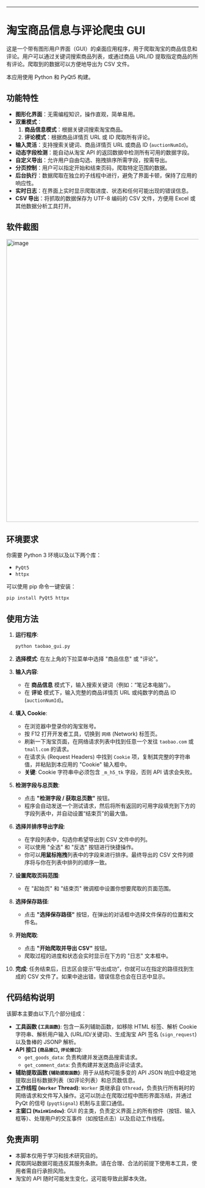 ---

# 淘宝商品信息与评论爬虫 GUI

这是一个带有图形用户界面（GUI）的桌面应用程序，用于爬取淘宝的商品信息和评论。用户可以通过关键词搜索商品列表，或通过商品 URL/ID 提取指定商品的所有评论。爬取到的数据可以方便地导出为 CSV 文件。

本应用使用 Python 和 PyQt5 构建。

## 功能特性

*   **图形化界面**：无需编程知识，操作直观，简单易用。
*   **双重模式**：
    1.  **商品信息模式**：根据关键词搜索淘宝商品。
    2.  **评论模式**：根据商品详情页 URL 或 ID 爬取所有评论。
*   **输入灵活**：支持搜索关键词、商品详情页 URL 或商品 ID (`auctionNumId`)。
*   **动态字段检测**：能自动从淘宝 API 的返回数据中检测所有可用的数据字段。
*   **自定义导出**：允许用户自由勾选、拖拽排序所需字段，按需导出。
*   **分页控制**：用户可以指定开始和结束页码，爬取特定范围的数据。
*   **后台执行**：数据爬取在独立的子线程中进行，避免了界面卡顿，保持了应用的响应性。
*   **实时日志**：在界面上实时显示爬取进度、状态和任何可能出现的错误信息。
*   **CSV 导出**：将抓取的数据保存为 UTF-8 编码的 CSV 文件，方便用 Excel 或其他数据分析工具打开。

## 软件截图

<img width="902" height="739" alt="image" src="https://github.com/user-attachments/assets/4300bba1-29aa-4519-a9df-0af3a4d68953" />



## 环境要求

你需要 Python 3 环境以及以下两个库：

*   `PyQt5`
*   `httpx`

可以使用 pip 命令一键安装：
```bash
pip install PyQt5 httpx
```

## 使用方法

1.  **运行程序**:
    ```bash
    python taobao_gui.py
    ```

2.  **选择模式**: 在左上角的下拉菜单中选择 "商品信息" 或 "评论"。

3.  **输入内容**:
    *   在 **商品信息** 模式下，输入搜索关键词（例如：“笔记本电脑”）。
    *   在 **评论** 模式下，输入完整的商品详情页 URL 或纯数字的商品 ID (`auctionNumId`)。

4.  **填入 Cookie**:
    *   在浏览器中登录你的淘宝账号。
    *   按 F12 打开开发者工具，切换到 `网络` (Network) 标签页。
    *   刷新一下淘宝页面，在网络请求列表中找到任意一个发往 `taobao.com` 或 `tmall.com` 的请求。
    *   在请求头 (Request Headers) 中找到 `Cookie` 项，复制其完整的字符串值，并粘贴到本应用的 "Cookie" 输入框中。
    *   **关键**: Cookie 字符串中必须包含 `_m_h5_tk` 字段，否则 API 请求会失败。

5.  **检测字段与总页数**:
    *   点击 **"检测字段 / 获取总页数"** 按钮。
    *   程序会自动发送一个测试请求，然后将所有返回的可用字段填充到下方的字段列表中，并自动设置“结束页”的最大值。

6.  **选择并排序导出字段**:
    *   在字段列表中，勾选你希望导出到 CSV 文件中的列。
    *   可以使用 "全选" 和 "反选" 按钮进行快捷操作。
    *   你可以**用鼠标拖拽**列表中的字段来进行排序。最终导出的 CSV 文件列顺序将与你在列表中排列的顺序一致。

7.  **设置爬取页码范围**:
    *   在 "起始页" 和 "结束页" 微调框中设置你想要爬取的页面范围。

8.  **选择保存路径**:
    *   点击 **"选择保存路径"** 按钮，在弹出的对话框中选择文件保存的位置和文件名。

9.  **开始爬取**:
    *   点击 **"开始爬取并导出 CSV"** 按钮。
    *   爬取过程的进度和状态会实时显示在下方的 "日志" 文本框中。

10. **完成**: 任务结束后，日志区会提示“导出成功”，你就可以在指定的路径找到生成的 CSV 文件了。如果中途出错，错误信息也会在日志中显示。

## 代码结构说明

该脚本主要由以下几个部分组成：

*   **工具函数 (`工具函数`)**: 包含一系列辅助函数，如移除 HTML 标签、解析 Cookie 字符串、解析用户输入 (URL/ID/关键词)、生成淘宝 API 签名 (`sign_request`) 以及鲁棒的 JSONP 解析。
*   **API 接口 (`商品接口`, `评论接口`)**:
    *   `get_goods_data`: 负责构建并发送商品搜索请求。
    *   `get_comment_data`: 负责构建并发送商品评论请求。
*   **辅助提取函数 (`辅助提取函数`)**: 用于从结构可能多变的 API JSON 响应中稳定地提取出目标数据列表（如评论列表）和总页数信息。
*   **工作线程 (`Worker` Thread)**: `Worker` 类继承自 `QThread`，负责执行所有耗时的网络请求和文件写入操作。这可以防止在爬取过程中图形界面冻结，并通过 PyQt 的信号 (`pyqtSignal`) 机制与主窗口通信。
*   **主窗口 (`MainWindow`)**: GUI 的主类，负责定义界面上的所有控件（按钮、输入框等）、处理用户的交互事件（如按钮点击）以及启动工作线程。

## 免责声明

*   本脚本仅用于学习和技术研究目的。
*   爬取网站数据可能违反其服务条款。请在合理、合法的前提下使用本工具，使用者需自行承担风险。
*   淘宝的 API 随时可能发生变化，这可能导致此脚本失效。
